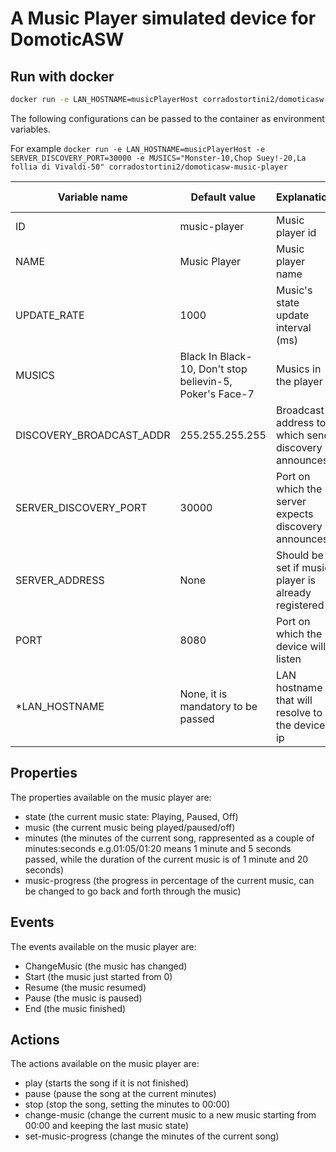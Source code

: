 # A Music Player simulated device for DomoticASW

## Run with docker

```sh
docker run -e LAN_HOSTNAME=musicPlayerHost corradostortini2/domoticasw-music-player
```

The following configurations can be passed to the container as environment variables.

For example `docker run -e LAN_HOSTNAME=musicPlayerHost -e SERVER_DISCOVERY_PORT=30000 -e MUSICS="Monster-10,Chop Suey!-20,La follia di Vivaldi-50" corradostortini2/domoticasw-music-player`

| Variable name            | Default value                                            | Explanation                                          | Admissible values                               |
| ------------------------ | -------------------------------------------------------- | ---------------------------------------------------- | ----------------------------------------------- |
| ID                       | music-player                                             | Music player id                                      | Any not empty string                            |
| NAME                     | Music Player                                             | Music player name                                    | Any not empty string                            |
| UPDATE_RATE              | 1000                                                     | Music's state update interval (ms)                   | Integers > 0                                    |
| MUSICS                   | Black In Black-10, Don't stop believin-5, Poker's Face-7 | Musics in the player                                 | Comma-separated list of musicName-duration      |
| DISCOVERY_BROADCAST_ADDR | 255.255.255.255                                          | Broadcast address to which send discovery announces  | Any valid broadcast address (ex: 192.168.1.255) |
| SERVER_DISCOVERY_PORT    | 30000                                                    | Port on which the server expects discovery announces | Any valid port                                  |
| SERVER_ADDRESS           | None                                                     | Should be set if music player is already registered  |                                                 |
| PORT                     | 8080                                                     | Port on which the device will listen                 | Any valid port                                  |
| \*LAN_HOSTNAME           | None, it is mandatory to be passed                       | LAN hostname that will resolve to the device ip      | Any valid hostname (ex: musicPlayer1234)        |

## Properties

The properties available on the music player are:

- state (the current music state: Playing, Paused, Off)
- music (the current music being played/paused/off)
- minutes (the minutes of the current song, rappresented as a couple of minutes:seconds e.g.01:05/01:20 means 1 minute and 5 seconds passed, while the duration of the current music is of 1 minute and 20 seconds)
- music-progress (the progress in percentage of the current music, can be changed to go back and forth through the music)

## Events

The events available on the music player are:

- ChangeMusic (the music has changed)
- Start (the music just started from 0)
- Resume (the music resumed)
- Pause (the music is paused)
- End (the music finished)

## Actions

The actions available on the music player are:

- play (starts the song if it is not finished)
- pause (pause the song at the current minutes)
- stop (stop the song, setting the minutes to 00:00)
- change-music (change the current music to a new music starting from 00:00 and keeping the last music state)
- set-music-progress (change the minutes of the current song)

